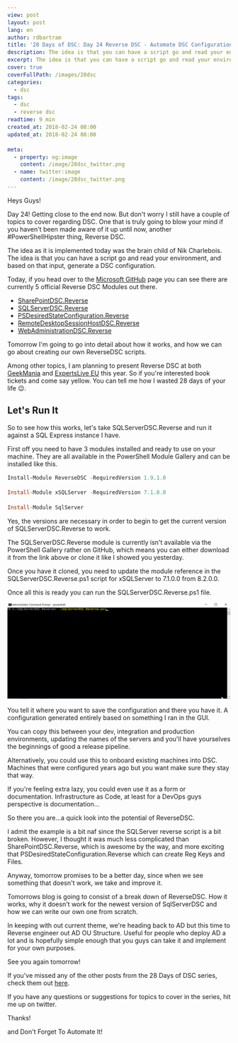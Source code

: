 ```yaml
---
view: post
layout: post
lang: en
author: rdbartram
title: '28 Days of DSC: Day 24 Reverse DSC - Automate DSC Configuration 🤯'
description: The idea is that you can have a script go and read your environment, and based on that input, generate a DSC configuration
excerpt: The idea is that you can have a script go and read your environment, and based on that input, generate a DSC configuration
cover: true
coverFullPath: /images/28dsc
categories:
  - dsc
tags:
  - dsc
  - reverse dsc
readtime: 9 min
created_at: 2018-02-24 08:00
updated_at: 2018-02-24 08:00

meta:
  - property: og:image
    content: /image/28dsc_twitter.png
  - name: twitter:image
    content: /image/28dsc_twitter.png
---
```


Heys Guys!

Day 24! Getting close to the end now. But don't worry I still have a couple of topics to cover regarding DSC. One that is truly going to blow your mind if you haven't been made aware of it up until now, another #PowerShellHipster thing, Reverse DSC.

The idea as it is implemented today was the brain child of Nik Charlebois. The idea is that you can have a script go and read your environment, and based on that input, generate a DSC configuration.

Today, if you head over to the [Microsoft GitHub](https://github.com/Microsoft/ReverseDSC) page you can see there are currently 5 official Reverse DSC Modules out there.

- [SharePointDSC.Reverse](https://github.com/Microsoft/sharepointDSC.reverse)
- [SQLServerDSC.Reverse](https://github.com/Microsoft/SQLServerDSC.Reverse)
- [PSDesiredStateConfiguration.Reverse](https://github.com/Microsoft/PSDesiredStateConfiguration.Reverse)
- [RemoteDesktopSessionHostDSC.Reverse](https://github.com/Microsoft/RemoteDesktopSessionHostDSC.Reverse)
- [WebAdministrationDSC.Reverse](https://github.com/Microsoft/WebAdministrationDSC.Reverse)

Tomorrow I'm going to go into detail about how it works, and how we can go about creating our own ReverseDSC scripts.

Among other topics, I am planning to present Reverse DSC at both [GeekMania](http://geekmania.ch/2018/) and [ExpertsLive EU](https://www.expertslive.eu/) this year. So if you're interested book tickets and come say yellow. You can tell me how I wasted 28 days of your life 😉.

## Let's Run It

So to see how this works, let's take SQLServerDSC.Reverse and run it against a SQL Express instance I have.

First off you need to have 3 modules installed and ready to use on your machine. They are all available in the PowerShell Module Gallery and can be installed like this.

```powershell
Install-Module ReverseDSC -RequiredVersion 1.9.1.0

Install-Module xSQLServer -RequiredVersion 7.1.0.0

Install-Module SqlServer
```

Yes, the versions are necessary in order to begin to get the current version of SQLServerDSC.Reverse to work.

The SQLServerDSC.Reverse module is currently isn't available via the PowerShell Gallery rather on GitHub, which means you can either download it from the link above or clone it like I showed you yesterday.

Once you have it cloned, you need to update the module reference in the SQLServerDSC.Reverse.ps1 script for xSQLServer to 7.1.0.0 from 8.2.0.0.

Once all this is ready you can run the SQLServerDSC.Reverse.ps1 file.

![SQL Reverse DSC](./images/sqlserverdsc.reverse.gif)

You tell it where you want to save the configuration and there you have it. A configuration generated entirely based on something I ran in the GUI.

You can copy this between your dev, integration and production environments, updating the names of the servers and you'll have yourselves the beginnings of good a release pipeline.

Alternatively, you could use this to onboard existing machines into DSC. Machines that were configured years ago but you want make sure they stay that way.

If you're feeling extra lazy, you could even use it as a form or documentation. Infrastructure as Code, at least for a DevOps guys perspective is documentation...

So there you are...a quick look into the potential of ReverseDSC.

I admit the example is a bit naf since the SQLServer reverse script is a bit broken. However, I thought it was much less complicated than SharePointDSC.Reverse, which is awesome by the way, and more exciting that PSDesiredStateConfiguration.Reverse which can create Reg Keys and Files.

Anyway, tomorrow promises to be a better day, since when we see something that doesn't work, we take and improve it.

Tomorrows blog is going to consist of a break down of ReverseDSC. How it works, why it doesn't work for the newest version of SqlServerDSC and how we can write our own one from scratch.

In keeping with out current theme, we're heading back to AD but this time to Reverse engineer out AD OU Structure. Useful for people who deploy AD a lot and is hopefully simple enough that you guys can take it and implement for your own purposes.

See you again tomorrow!

If you've missed any of the other posts from the 28 Days of DSC series, check them out [here](/posts/?tag=dsc).

If you have any questions or suggestions for topics to cover in the series, hit me up on twitter.

Thanks!

and Don't Forget To Automate It!
